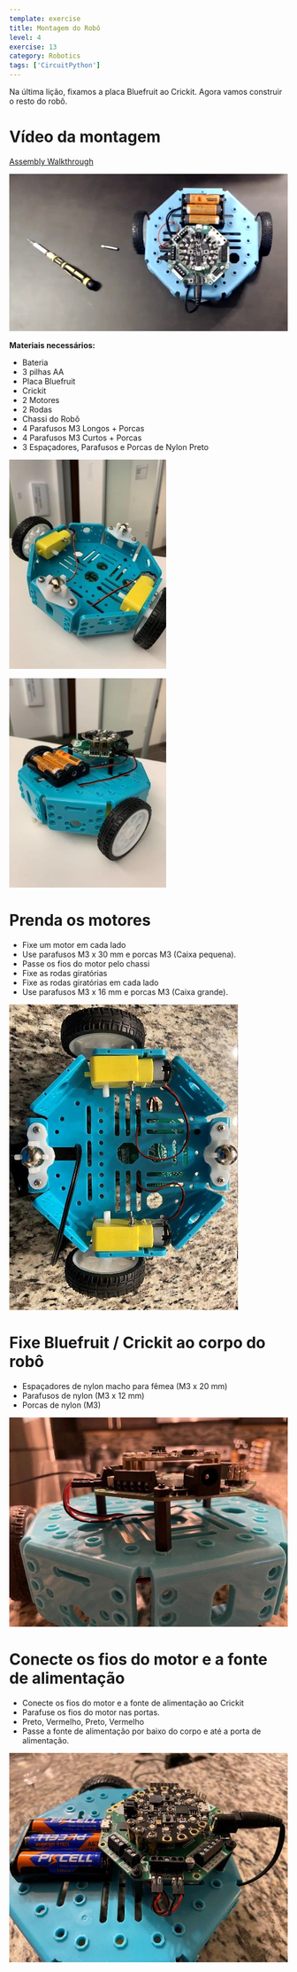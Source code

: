 ```yaml
---
template: exercise
title: Montagem do Robô
level: 4
exercise: 13
category: Robotics
tags: ['CircuitPython']
---
```


Na última lição, fixamos a placa Bluefruit ao Crickit. Agora vamos construir o resto do robô.

# Vídeo da montagem

[Assembly Walkthrough](https://video.morganstanley.com/#/videos/502f9fb8-00cc-4b84-950d-110df6d1edc4)

![](Lesson55.png)

**Materiais necessários:**

- Bateria
- 3 pilhas AA
- Placa Bluefruit
- Crickit
- 2 Motores
- 2 Rodas
- Chassi do Robô
- 4 Parafusos M3 Longos + Porcas
- 4 Parafusos M3 Curtos + Porcas
- 3 Espaçadores, Parafusos e Porcas de Nylon Preto

![](Assembly0.jpg)

![](Assembly1.jpg)

# Prenda os motores

- Fixe um motor em cada lado
- Use parafusos M3 x 30 mm e porcas M3 \(Caixa pequena\)\.
- Passe os fios do motor pelo chassi
- Fixe as rodas giratórias
- Fixe as rodas giratórias em cada lado
- Use parafusos M3 x 16 mm e porcas M3 \(Caixa grande\).

![](Assembly2.jpg)

# Fixe Bluefruit / Crickit ao corpo do robô

- Espaçadores de nylon macho para fêmea \(M3 x 20 mm\)
- Parafusos de nylon \(M3 x 12 mm\)
- Porcas de nylon \(M3\)

![](Assembly4.jpg)

# Conecte os fios do motor e a fonte de alimentação

- Conecte os fios do motor e a fonte de alimentação ao Crickit
- Parafuse os fios do motor nas portas\.
- Preto\, Vermelho\, Preto\, Vermelho
- Passe a fonte de alimentação por baixo do corpo e até a porta de alimentação.

![](Assembly5.jpg)
